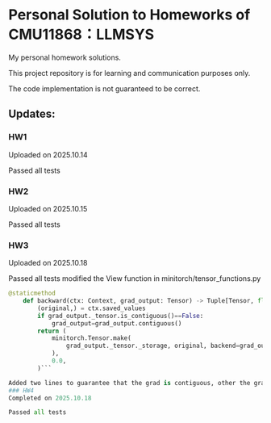 # Personal Solution to Homeworks of CMU11868：LLMSYS
My personal homework solutions.

This project repository is for learning and communication purposes only.

The code implementation is not guaranteed to be correct.
## Updates:
### HW1 
Uploaded on 2025.10.14

Passed all tests
### HW2
Uploaded on 2025.10.15

Passed all tests
### HW3
Uploaded on 2025.10.18

Passed all tests
modified the View function in minitorch/tensor_functions.py

```python
@staticmethod
    def backward(ctx: Context, grad_output: Tensor) -> Tuple[Tensor, float]:
        (original,) = ctx.saved_values
        if grad_output._tensor.is_contiguous()==False:
            grad_output=grad_output.contiguous()
        return (
            minitorch.Tensor.make(
                grad_output._tensor._storage, original, backend=grad_output.backend
            ),
            0.0,
        )```

Added two lines to guarantee that the grad is contiguous, other the grad would not propagate properly due to the use of permute.
### HW4
Completed on 2025.10.18

Passed all tests

